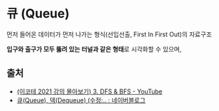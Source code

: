 # 큐 (Queue)

먼저 들어온 데이터가 먼저 나가는 형식(선입선출, First In First Out)의 자료구조

**입구와 출구가 모두 뚫려 있는 터널과 같은 형태**로 시각화할 수 있으며,



## 출처

- [(이코테 2021 강의 몰아보기) 3. DFS & BFS - YouTube](https://www.youtube.com/watch?v=7C9RgOcvkvo&list=PLRx0vPvlEmdAghTr5mXQxGpHjWqSz0dgC&index=3)
- [큐(Queue), 덱(Dequeue) (수정:.. : 네이버블로그](https://blog.naver.com/kks227/220781851401)

